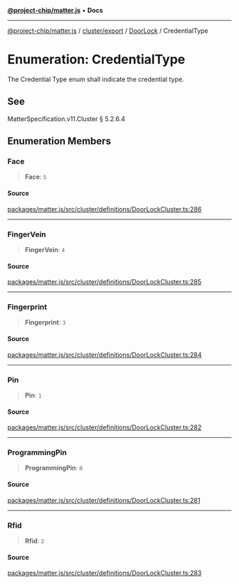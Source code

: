 [**@project-chip/matter.js**](../../../../../README.md) • **Docs**

***

[@project-chip/matter.js](../../../../../modules.md) / [cluster/export](../../../README.md) / [DoorLock](../README.md) / CredentialType

# Enumeration: CredentialType

The Credential Type enum shall indicate the credential type.

## See

MatterSpecification.v11.Cluster § 5.2.6.4

## Enumeration Members

### Face

> **Face**: `5`

#### Source

[packages/matter.js/src/cluster/definitions/DoorLockCluster.ts:286](https://github.com/project-chip/matter.js/blob/7a8cbb56b87d4ccf34bec5a9a95ab40a1711324f/packages/matter.js/src/cluster/definitions/DoorLockCluster.ts#L286)

***

### FingerVein

> **FingerVein**: `4`

#### Source

[packages/matter.js/src/cluster/definitions/DoorLockCluster.ts:285](https://github.com/project-chip/matter.js/blob/7a8cbb56b87d4ccf34bec5a9a95ab40a1711324f/packages/matter.js/src/cluster/definitions/DoorLockCluster.ts#L285)

***

### Fingerprint

> **Fingerprint**: `3`

#### Source

[packages/matter.js/src/cluster/definitions/DoorLockCluster.ts:284](https://github.com/project-chip/matter.js/blob/7a8cbb56b87d4ccf34bec5a9a95ab40a1711324f/packages/matter.js/src/cluster/definitions/DoorLockCluster.ts#L284)

***

### Pin

> **Pin**: `1`

#### Source

[packages/matter.js/src/cluster/definitions/DoorLockCluster.ts:282](https://github.com/project-chip/matter.js/blob/7a8cbb56b87d4ccf34bec5a9a95ab40a1711324f/packages/matter.js/src/cluster/definitions/DoorLockCluster.ts#L282)

***

### ProgrammingPin

> **ProgrammingPin**: `0`

#### Source

[packages/matter.js/src/cluster/definitions/DoorLockCluster.ts:281](https://github.com/project-chip/matter.js/blob/7a8cbb56b87d4ccf34bec5a9a95ab40a1711324f/packages/matter.js/src/cluster/definitions/DoorLockCluster.ts#L281)

***

### Rfid

> **Rfid**: `2`

#### Source

[packages/matter.js/src/cluster/definitions/DoorLockCluster.ts:283](https://github.com/project-chip/matter.js/blob/7a8cbb56b87d4ccf34bec5a9a95ab40a1711324f/packages/matter.js/src/cluster/definitions/DoorLockCluster.ts#L283)
